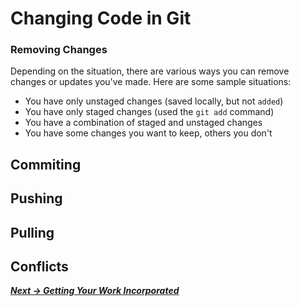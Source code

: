 # Changing Code in Git
<!--TODO: Talk about Merging and Stashing too-->
<!--re stashing : 3 scenarios: 
1. You pull, you have unsaved changes (stash)
2. You pull, you've committed (merge conflict)
3. You pull, you have no changes or your commits are unrelated-->

<!--TODO: talk about git diff to view changes-->
<!--TODO How to unstage changes-->

### Removing Changes
Depending on the situation, there are various ways you can remove changes or updates you've made. Here are some sample situations:

* You have only unstaged changes (saved locally, but not `added`)
* You have only staged changes (used the `git add` command)
* You have a combination of staged and unstaged changes
* You have some changes you want to keep, others you don't
<!--TODO: Reseting repo to hard reset-->

## Commiting
<!--TODO: Get them to change something meaningful, not just their names-->

## Pushing

## Pulling
<!--TODO: talk about fetch vs pull. Fetch checks if there are changes to the repo, but doesn't apply anything. Pulling checks AND applies those changes straight away-->

## Conflicts
<!-- Force a conflict-->

<!--TODO: Maybe add a section on playing around with history?
https://stackoverflow.com/questions/10230469/temporarily-switch-working-copy-to-a-specific-git-commit/10230489#:~:text=First%2C%20use%20git%20log%20to,copy%20to%20a%20specific%20commit.-->

***[Next -> Getting Your Work Incorporated](incorporatingcode.md)***
